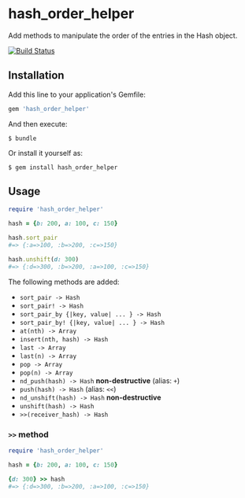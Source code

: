 # hash_order_helper

Add methods to manipulate the order of the entries in the Hash object.

[![Build Status](https://travis-ci.org/winebarrel/hash_order_helper.svg?branch=master)](https://travis-ci.org/winebarrel/hash_order_helper)

## Installation

Add this line to your application's Gemfile:

```ruby
gem 'hash_order_helper'
```

And then execute:

    $ bundle

Or install it yourself as:

    $ gem install hash_order_helper

## Usage

```ruby
require 'hash_order_helper'

hash = {b: 200, a: 100, c: 150}

hash.sort_pair
#=> {:a=>100, :b=>200, :c=>150}

hash.unshift(d: 300)
#=> {:d=>300, :b=>200, :a=>100, :c=>150}
```

The following methods are added:

* `sort_pair -> Hash`
* `sort_pair! -> Hash`
* `sort_pair_by {|key, value| ... } -> Hash`
* `sort_pair_by! {|key, value| ... } -> Hash`
* `at(nth) -> Array`
* `insert(nth, hash) -> Hash`
* `last -> Array`
* `last(n) -> Array`
* `pop -> Array`
* `pop(n) -> Array`
* `nd_push(hash) -> Hash` **non-destructive** (alias: `+`)
* `push(hash) -> Hash` (alias: `<<`)
* `nd_unshift(hash) -> Hash` **non-destructive**
* `unshift(hash) -> Hash`
* `>>(receiver_hash) -> Hash`

### `>>` method

```ruby
require 'hash_order_helper'

hash = {b: 200, a: 100, c: 150}

{d: 300} >> hash
#=> {:d=>300, :b=>200, :a=>100, :c=>150}
```
